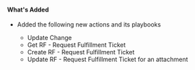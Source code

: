#### What's Added
- Added the following new actions and its playbooks
  
  - Update Change
  - Get RF - Request Fulfillment Ticket
  - Create RF - Request Fulfillment Ticket
  - Update RF - Request Fulfillment Ticket for an attachment
    
